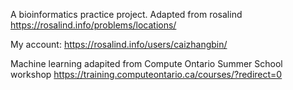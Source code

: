 A bioinformatics practice project. 
Adapted from rosalind
https://rosalind.info/problems/locations/

My account: 
https://rosalind.info/users/caizhangbin/

Machine learning adapited from Compute Ontario Summer School workshop
https://training.computeontario.ca/courses/?redirect=0

